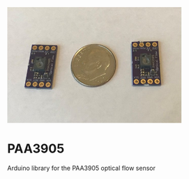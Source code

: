 <img src="media/paa3905.jpg" width=400>

# PAA3905
Arduino library for the PAA3905 optical flow sensor
